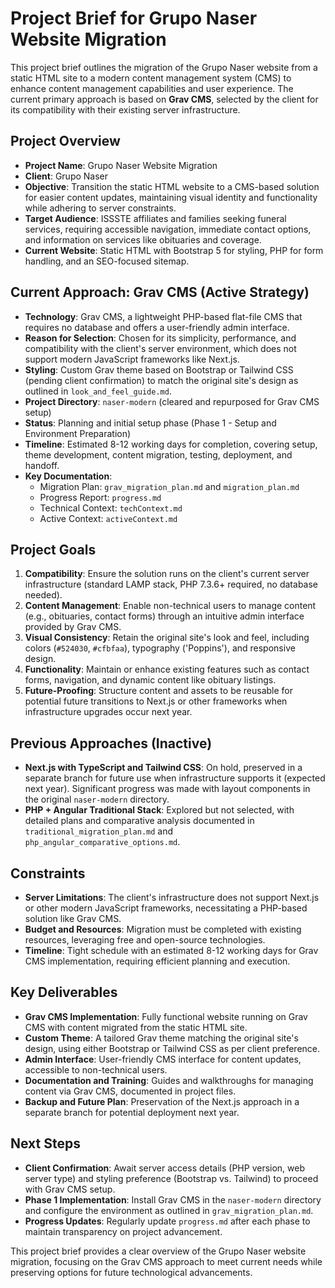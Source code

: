 # Project Brief for Grupo Naser Website Migration

This project brief outlines the migration of the Grupo Naser website from a static HTML site to a modern content management system (CMS) to enhance content management capabilities and user experience. The current primary approach is based on **Grav CMS**, selected by the client for its compatibility with their existing server infrastructure.

## Project Overview
- **Project Name**: Grupo Naser Website Migration
- **Client**: Grupo Naser
- **Objective**: Transition the static HTML website to a CMS-based solution for easier content updates, maintaining visual identity and functionality while adhering to server constraints.
- **Target Audience**: ISSSTE affiliates and families seeking funeral services, requiring accessible navigation, immediate contact options, and information on services like obituaries and coverage.
- **Current Website**: Static HTML with Bootstrap 5 for styling, PHP for form handling, and an SEO-focused sitemap.

## Current Approach: Grav CMS (Active Strategy)
- **Technology**: Grav CMS, a lightweight PHP-based flat-file CMS that requires no database and offers a user-friendly admin interface.
- **Reason for Selection**: Chosen for its simplicity, performance, and compatibility with the client's server environment, which does not support modern JavaScript frameworks like Next.js.
- **Styling**: Custom Grav theme based on Bootstrap or Tailwind CSS (pending client confirmation) to match the original site's design as outlined in `look_and_feel_guide.md`.
- **Project Directory**: `naser-modern` (cleared and repurposed for Grav CMS setup)
- **Status**: Planning and initial setup phase (Phase 1 - Setup and Environment Preparation)
- **Timeline**: Estimated 8-12 working days for completion, covering setup, theme development, content migration, testing, deployment, and handoff.
- **Key Documentation**:
  - Migration Plan: `grav_migration_plan.md` and `migration_plan.md`
  - Progress Report: `progress.md`
  - Technical Context: `techContext.md`
  - Active Context: `activeContext.md`

## Project Goals
1. **Compatibility**: Ensure the solution runs on the client's current server infrastructure (standard LAMP stack, PHP 7.3.6+ required, no database needed).
2. **Content Management**: Enable non-technical users to manage content (e.g., obituaries, contact forms) through an intuitive admin interface provided by Grav CMS.
3. **Visual Consistency**: Retain the original site's look and feel, including colors (`#524030`, `#cfbfaa`), typography ('Poppins'), and responsive design.
4. **Functionality**: Maintain or enhance existing features such as contact forms, navigation, and dynamic content like obituary listings.
5. **Future-Proofing**: Structure content and assets to be reusable for potential future transitions to Next.js or other frameworks when infrastructure upgrades occur next year.

## Previous Approaches (Inactive)
- **Next.js with TypeScript and Tailwind CSS**: On hold, preserved in a separate branch for future use when infrastructure supports it (expected next year). Significant progress was made with layout components in the original `naser-modern` directory.
- **PHP + Angular Traditional Stack**: Explored but not selected, with detailed plans and comparative analysis documented in `traditional_migration_plan.md` and `php_angular_comparative_options.md`.

## Constraints
- **Server Limitations**: The client's infrastructure does not support Next.js or other modern JavaScript frameworks, necessitating a PHP-based solution like Grav CMS.
- **Budget and Resources**: Migration must be completed with existing resources, leveraging free and open-source technologies.
- **Timeline**: Tight schedule with an estimated 8-12 working days for Grav CMS implementation, requiring efficient planning and execution.

## Key Deliverables
- **Grav CMS Implementation**: Fully functional website running on Grav CMS with content migrated from the static HTML site.
- **Custom Theme**: A tailored Grav theme matching the original site's design, using either Bootstrap or Tailwind CSS as per client preference.
- **Admin Interface**: User-friendly CMS interface for content updates, accessible to non-technical users.
- **Documentation and Training**: Guides and walkthroughs for managing content via Grav CMS, documented in project files.
- **Backup and Future Plan**: Preservation of the Next.js approach in a separate branch for potential deployment next year.

## Next Steps
- **Client Confirmation**: Await server access details (PHP version, web server type) and styling preference (Bootstrap vs. Tailwind) to proceed with Grav CMS setup.
- **Phase 1 Implementation**: Install Grav CMS in the `naser-modern` directory and configure the environment as outlined in `grav_migration_plan.md`.
- **Progress Updates**: Regularly update `progress.md` after each phase to maintain transparency on project advancement.

This project brief provides a clear overview of the Grupo Naser website migration, focusing on the Grav CMS approach to meet current needs while preserving options for future technological advancements.
